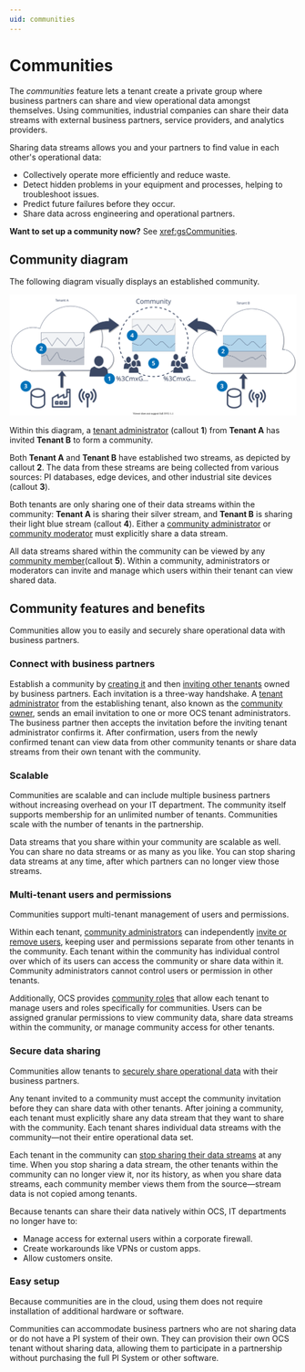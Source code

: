 ```yaml
---
uid: communities
---
```


# Communities

The _communities_ feature lets a tenant create a private group where business partners can share and view operational data amongst themselves. Using communities, industrial companies can share their data streams with external business partners, service providers, and analytics providers. 

Sharing data streams allows you and your partners to find value in each other's operational data: 

* Collectively operate more efficiently and reduce waste.
* Detect hidden problems in your equipment and processes, helping to troubleshoot issues.
* Predict future failures before they occur.
* Share data across engineering and operational partners.  

**Want to set up a community now?** See <xref:gsCommunities>. 

## Community diagram

The following diagram visually displays an established community. 

![Community diagram](images/community-diagram.svg)

Within this diagram, a [tenant administrator](xref:communityroles#tenant-administrator) (callout **1**) from  **Tenant A** has invited **Tenant B** to form a community. 

Both **Tenant A** and **Tenant B** have established two streams, as depicted by callout **2**. The data from these streams are being collected from various sources: PI databases, edge devices, and other industrial site devices (callout **3**). 

Both tenants are only sharing one of their data streams within the community: **Tenant A** is sharing their silver stream, and **Tenant B** is sharing their light blue stream (callout **4**). Either a [community administrator](xref:communityroles#community-administrator) or [community moderator](xref:communityroles#community-moderator) must explicitly share a data stream.

All data streams shared within the community can be viewed by any [community member](xref:communityroles#community-member)(callout **5**). Within a community, administrators or moderators can invite and manage which users within their tenant can view shared data.

## Community features and benefits

Communities allow you to easily and securely share operational data with business partners. 

### Connect with business partners

Establish a community by [creating it](xref:add-community) and then [inviting other tenants](xref:managecommunity) owned by business partners. Each invitation is a three-way handshake. A [tenant administrator](xref:communityroles#tenant-administrator) from the establishing tenant, also known as the [community owner](xref:communityroles#community-owner), sends an email invitation to one or more OCS tenant administrators. The business partner then accepts the invitation before the inviting tenant administrator confirms it. After confirmation, users from the newly confirmed tenant can view data from other community tenants or share data streams from their own tenant with the community.

### Scalable

Communities are scalable and can include multiple business partners without increasing overhead on your IT department. The community itself supports membership for an unlimited number of tenants. Communities scale with the number of tenants in the partnership.

Data streams that you share within your community are scalable as well. You can share no data streams or as many as you like. You can stop sharing data streams at any time, after which partners can no longer view those streams.

### Multi-tenant users and permissions

Communities support multi-tenant management of users and permissions. 

Within each tenant, [community administrators](xref:communityroles#tenant-administrator#community-administrator) can independently [invite or remove users](xref#managecommunityusers), keeping user and permissions separate from other tenants in the community. Each tenant within the community has individual control over which of its users can access the community or share data within it. Community administrators cannot control users or permission in other tenants.

Additionally, OCS provides [community roles](xref:communityroles) that allow each tenant to manage users and roles specifically for communities. Users can be assigned granular permissions to view community data, share data streams within the community, or manage community access for other tenants.

### Secure data sharing

Communities allow tenants to [securely share operational data](xref:ShareStreams#share-streams) with their business partners. 

Any tenant invited to a community must accept the community invitation before they can share data with other tenants. After joining a community, each tenant must explicitly share any data stream that they want to share with the community. Each tenant shares individual data streams with the community&mdash;not their entire operational data set. 

Each tenant in the community can [stop sharing their data streams](xref:ShareStreams#unshare-streams-from-community-details) at any time. When you stop sharing a data stream, the other tenants within the community can no longer view it, nor its history, as when you share data streams, each community member views them from the source&mdash;stream data is not copied among tenants. 

Because tenants can share their data natively within OCS, IT departments no longer have to:

* Manage access for external users within a corporate firewall.
* Create workarounds like VPNs or custom apps.
* Allow customers onsite.
  
### Easy setup

Because communities are in the cloud, using them does not require installation of additional hardware or software.

Communities can accommodate business partners who are not sharing data or do not have a PI system of their own. They can provision their own OCS tenant without sharing data, allowing them to participate in a partnership without purchasing the full PI System or other software.

